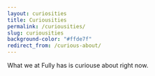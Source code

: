 ```yaml
---
layout: curiosities
title: Curiousities
permalink: /curiousities/
slug: curiousities
background-color: "#ffde7f"
redirect_from: /curious-about/
---
```


What we at Fully has is curiouse about right now.